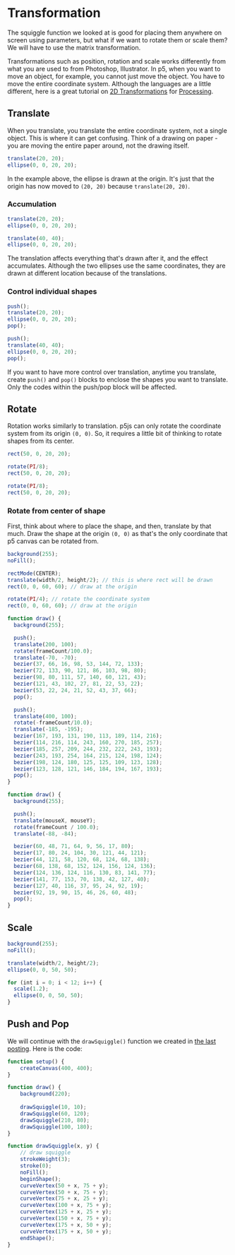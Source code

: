 # Transformation

The squiggle function we looked at is good for placing them anywhere on screen using parameters, but what if we want to rotate them or scale them? We will have to use the matrix transformation.

Transformations such as position, rotation and scale works differently from what you are used to from Photoshop, Illustrator. In p5, when you want to move an object, for example, you cannot just move the object. You have to move the entire coordinate system. Although the languages are a little different, here is a great tutorial on [2D Transformations](https://processing.org/tutorials/transform2d/) for [Processing](http://processing.org).


## Translate

When you translate, you translate the entire coordinate system, not a single object. This is where it can get confusing. Think of a drawing on paper - you are moving the entire paper around, not the drawing itself.

```js
translate(20, 20);
ellipse(0, 0, 20, 20);
```
In the example above, the ellipse is drawn at the origin. It's just that the origin has now moved to `(20, 20)` because `translate(20, 20)`.

### Accumulation
```js
translate(20, 20);
ellipse(0, 0, 20, 20);

translate(40, 40);
ellipse(0, 0, 20, 20);
```
The translation affects everything that's drawn after it, and the effect accumulates. Although the two ellipses use the same coordinates, they are drawn at different location because of the translations.

### Control individual shapes
```js
push();
translate(20, 20);
ellipse(0, 0, 20, 20);
pop();

push();
translate(40, 40);
ellipse(0, 0, 20, 20);
pop();
```
If you want to have more control over translation, anytime you translate, create `push()` and `pop()` blocks to enclose the shapes you want to translate. Only the codes within the push/pop block will be affected.

## Rotate

Rotation works similarly to translation. p5js can only rotate the coordinate system from its origin `(0, 0)`. So, it requires a little bit of thinking to rotate shapes from its center.

```js
rect(50, 0, 20, 20);

rotate(PI/8);
rect(50, 0, 20, 20);

rotate(PI/8);
rect(50, 0, 20, 20);
```

### Rotate from center of shape

First, think about where to place the shape, and then, translate by that much. Draw the shape at the origin `(0, 0)` as that's the only coordinate that p5 canvas can be rotated from.

```js
background(255);
noFill();

rectMode(CENTER);
translate(width/2, height/2); // this is where rect will be drawn
rect(0, 0, 60, 60); // draw at the origin

rotate(PI/4); // rotate the coordinate system
rect(0, 0, 60, 60); // draw at the origin
```

```js
function draw() {
  background(255);

  push();
  translate(200, 100);
  rotate(frameCount/100.0); 
  translate(-70, -70); 
  bezier(37, 66, 16, 98, 53, 144, 72, 133);
  bezier(72, 133, 90, 121, 86, 103, 98, 80);
  bezier(98, 80, 111, 57, 140, 60, 121, 43);
  bezier(121, 43, 102, 27, 81, 22, 53, 22);
  bezier(53, 22, 24, 21, 52, 43, 37, 66);
  pop();

  push();
  translate(400, 100);
  rotate(-frameCount/10.0);
  translate(-185, -195);
  bezier(167, 193, 131, 190, 113, 189, 114, 216);
  bezier(114, 216, 114, 243, 160, 270, 185, 257);
  bezier(185, 257, 209, 244, 232, 222, 243, 193);
  bezier(243, 193, 254, 164, 215, 124, 198, 124);
  bezier(198, 124, 180, 125, 125, 109, 123, 128);
  bezier(123, 128, 121, 146, 184, 194, 167, 193);
  pop();
}
```

```js
function draw() {
  background(255);

  push();
  translate(mouseX, mouseY);
  rotate(frameCount / 100.0);
  translate(-88, -84);

  bezier(60, 48, 71, 64, 9, 56, 17, 80);
  bezier(17, 80, 24, 104, 30, 121, 44, 121);
  bezier(44, 121, 58, 120, 68, 124, 68, 138);
  bezier(68, 138, 68, 152, 124, 156, 124, 136);
  bezier(124, 136, 124, 116, 130, 83, 141, 77);
  bezier(141, 77, 153, 70, 138, 42, 127, 40);
  bezier(127, 40, 116, 37, 95, 24, 92, 19);
  bezier(92, 19, 90, 15, 46, 26, 60, 48);
  pop();
}
```

## Scale
```js
background(255);
noFill();

translate(width/2, height/2);
ellipse(0, 0, 50, 50);

for (int i = 0; i < 12; i++) {
  scale(1.2);
  ellipse(0, 0, 50, 50);
}
```


## Push and Pop



We will continue with the `drawSquiggle()` function we created in [the last posting](w4-function.md). Here is the code:

```js
function setup() {
	createCanvas(400, 400);
}

function draw() {
	background(220);
	
	drawSquiggle(10, 10);
	drawSquiggle(60, 120);
	drawSquiggle(210, 80);
	drawSquiggle(100, 180);
}

function drawSquiggle(x, y) {
	// draw squiggle
	strokeWeight(3);
	stroke(0);
	noFill();
	beginShape();
	curveVertex(50 + x, 75 + y);
	curveVertex(50 + x, 75 + y);
	curveVertex(75 + x, 25 + y);
	curveVertex(100 + x, 75 + y);
	curveVertex(125 + x, 25 + y);
	curveVertex(150 + x, 75 + y);
	curveVertex(175 + x, 50 + y);
	curveVertex(175 + x, 50 + y);
	endShape();
}
```
